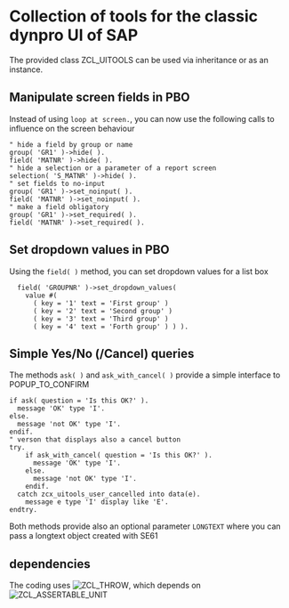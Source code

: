 # Collection of tools for the classic dynpro UI of SAP

The provided class ZCL_UITOOLS can be used via inheritance or as an instance.

## Manipulate screen fields in PBO

Instead of using `loop at screen.`, you can now use the following calls to influence on the screen behaviour

    " hide a field by group or name
    group( 'GR1' )->hide( ).
    field( 'MATNR' )->hide( ).
    " hide a selection or a parameter of a report screen
    selection( 'S_MATNR' )->hide( ).
    " set fields to no-input
    group( 'GR1' )->set_noinput( ).
    field( 'MATNR' )->set_noinput( ).
    " make a field obligatory
    group( 'GR1' )->set_required( ).
    field( 'MATNR' )->set_required( ).

## Set dropdown values in PBO

Using the `field( )` method, you can set dropdown values for a list box

      field( 'GROUPNR' )->set_dropdown_values(
        value #(
          ( key = '1' text = 'First group' )
          ( key = '2' text = 'Second group' )
          ( key = '3' text = 'Third group' )
          ( key = '4' text = 'Forth group' ) ) ).

## Simple Yes/No (/Cancel) queries

The methods  `ask( )` and `ask_with_cancel( )` provide a simple interface to POPUP_TO_CONFIRM

    if ask( question = 'Is this OK?' ).
      message 'OK' type 'I'.
    else.
      message 'not OK' type 'I'.
    endif.
    " verson that displays also a cancel button
    try.
        if ask_with_cancel( question = 'Is this OK?' ).
          message 'OK' type 'I'.
        else.
          message 'not OK' type 'I'.
        endif.
      catch zcx_uitools_user_cancelled into data(e).
        message e type 'I' display like 'E'.
    endtry.

Both methods provide also an optional parameter `LONGTEXT` where you can pass a longtext object created with SE61

## dependencies

The coding uses ![ZCL_THROW](https://github.com/abapify/throw), which depends on ![ZCL_ASSERTABLE_UNIT](https://github.com/abapify/assert)

